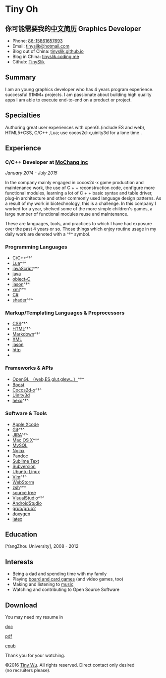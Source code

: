 Tiny Oh
=============
你可能需要我的[中文简历](http://tinyslik.coding.me/resume)
Graphics Developer
-----------------------

- Phone: [86-15861657693](tel://86-15861657693)
- Email: <tinysilk@hotmail.com>
- Blog out of China: [tinyslik.github.io](http://tinyslik.github.io)
- Blog in China: [tinyslik.coding.me](http://tinyslik.coding.me)
- Github: [TinySlik](http://github.com/TinySlik)


Summary
-------

I am an young graphics developer who has 4 years program experience.
successful $1MM+ projects. I am passionate about building high quality apps 
I am able to execute end-to-end on a product or project.


Specialties
-----------

Authoring great user experiences with openGL(include ES and web), HTML5+CSS, C/C++ ,Lua;
use cocos2d-x,uinity3d for a lone time .

Experience
----------

### **C/C++ Developer** at [MoChang inc](https://www.mochang.net/)

*January 2014 - July 2015*

In the company mainly engaged in cocos2d-x game production and maintenance work, the use of C + + reconstruction code, configure more functional modules, learning a lot of C + + basic syntax and table driver, plug-in architecture and other commonly used language design patterns. As a result of my work in biotechnology, this is a challenge. In this company I worked for a year, shelved some of the more simple children's games, a large number of functional modules reuse and maintenance.




These are languages, tools, and practices to which I have had exposure over the
past 4 years or so. Those things which enjoy routine usage in my daily work are
denoted with a ^†^ symbol.

### Programming Languages

- [C/C++]()^†^
- [Lua]()^†^
- [javaScript]()^†^
- [java]()
- [object-C]()
- [jason]()^†^
- [xml]()^†^
- [C#]()
- [shader]()^†^

### Markup/Templating Languages & Preprocessors

- [CSS](http://www.w3.org/Style/CSS/Overview.en.html)^†^
- [HTML](http://developers.whatwg.org)^†^
- [Markdown](http://daringfireball.net/projects/markdown)^†^
- [XML]()
- [jason]()
- [http]()
- 
### Frameworks & APIs

- [OpenGL （web,ES,glut,glew…）]()^†^
- [Boost]()
- [Cocos2d-x]()^†^
- [Uinity3d]()
- [hexo]()^†^

### Software & Tools

- [Apple Xcode](http://developer.apple.com)
- [Git](http://git-scm.com)^†^
- [JIRA](http://atlassian.com/software/jira)^†^
- [Mac OS X](http://apple.com/macosx)^†^
- [MySQL](http://mysql.com)
- [Nginx](http://wiki.nginx.org)
- [Pandoc](http://johnmacfarlane.net/pandoc)
- [Sublime Text](http://www.sublimetext.com)
- [Subversion](http://svn.apache.org)
- [Ubuntu Linux](http://ubuntu.com)
- [Vim](http://www.vim.org)^†^
- [WebStorm](http://jetbrains.com/webstorm)
- [zsh](http://www.zsh.org)^†^
- [source tree]()
- [VisualStudio]()^†^
- [AndroidStudio]()
- [grub/grub2]()
- [doxygen]()
- [latex]()

Education
---------

[YangZhou University], 2008 - 2012

Interests
---------

- Being a dad and spending time with my family
- Playing [board and card games](http://boardgamegeek.com/user/smtudor) (and video games, too)
- Making and listening to [music](http://www.rdio.com/people/smtudor)
- Watching and contributing to Open Source Software

Download
---------

You may need my resume in 

[doc](https://github.com/TinySlik/resume/raw/master/resume.docx)

[pdf](https://github.com/TinySlik/resume/raw/master/resume.pdf)

[epub](https://github.com/TinySlik/resume/raw/master/resume.epub)

Thank you for your watching.

©2016 [Tiny Wu](http://tinyslik.github.io/resume). All rights reserved. Direct contact only desired (no&nbsp;recruiters&nbsp;please).
